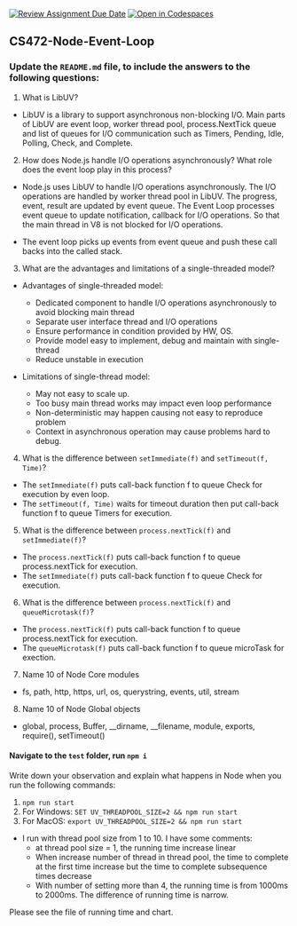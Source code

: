 [![Review Assignment Due Date](https://classroom.github.com/assets/deadline-readme-button-22041afd0340ce965d47ae6ef1cefeee28c7c493a6346c4f15d667ab976d596c.svg)](https://classroom.github.com/a/J1Ym9SxE)
[![Open in Codespaces](https://classroom.github.com/assets/launch-codespace-2972f46106e565e64193e422d61a12cf1da4916b45550586e14ef0a7c637dd04.svg)](https://classroom.github.com/open-in-codespaces?assignment_repo_id=17796698)
## CS472-Node-Event-Loop
### Update the `README.md` file, to include the answers to the following questions:
1. What is LibUV?
- LibUV is a library to support asynchronous non-blocking I/O. Main parts of LibUV are event loop, worker thread pool, process.NextTick queue and list of queues for I/O communication such as Timers, Pending, Idle, Polling, Check, and Complete.

2. How does Node.js handle I/O operations asynchronously? What role does the event loop play in this process?
- Node.js uses LibUV to handle I/O operations asynchronously. The I/O operations are handled by worker thread pool in LibUV.
The progress, event, result are updated by event queue. The Event Loop processes event queue to update notification, callback
for I/O operations. So that the main thread in V8 is not blocked for I/O operations.

- The event loop picks up events from event queue and push these call backs into the called stack.

3. What are the advantages and limitations of a single-threaded model?
- Advantages of single-threaded model:
  + Dedicated component to handle I/O operations asynchronously to avoid blocking main thread
  + Separate user interface thread and I/O operations
  + Ensure performance in condition provided by HW, OS.
  + Provide model easy to implement, debug and maintain with single-thread
  + Reduce unstable in execution

- Limitations of single-thread model:
  + May not easy to scale up.
  + Too busy main thread works may impact even loop performance
  + Non-deterministic may happen causing not easy to reproduce problem
  + Context in asynchronous operation may cause problems hard to debug.


4. What is the difference between `setImmediate(f)` and `setTimeout(f, Time)`? 
- The `setImmediate(f)` puts call-back function f to queue Check for execution by even loop.
- The `setTimeout(f, Time)` waits for timeout duration then put call-back function f to queue Timers for execution.

5. What is the difference between `process.nextTick(f)` and `setImmediate(f)`?
- The `process.nextTick(f)` puts call-back function f to queue process.nextTick for execution.
- The `setImmediate(f)` puts call-back function f to queue Check for execution.

6. What is the difference between `process.nextTick(f)` and `queueMicrotask(f)`?
- The `process.nextTick(f)` puts call-back function f to queue process.nextTick for execution.
- The `queueMicrotask(f)` puts call-back function f to queue microTask for exection.

7. Name 10 of Node Core modules
- fs, path, http, https, url, os, querystring, events, util, stream 
8. Name 10 of Node Global objects
- global, process, Buffer, __dirname, __filename, module, exports, require(), setTimeout()

#### Navigate to the `test` folder, run `npm i`
Write down your observation and explain what happens in Node when you run the following commands:
   1. `npm run start`  
   2. For Windows: `SET UV_THREADPOOL_SIZE=2 && npm run start`
   3. For MacOS: `export UV_THREADPOOL_SIZE=2 && npm run start`

- I run with thread pool size from 1 to 10. I have some comments:
  + at thread pool size = 1, the running time increase linear
  + When increase number of thread in thread pool, the time to complete at the first time increase but the time to complete subsequence times decrease
  + With number of setting more than 4, the running time is from 1000ms to 2000ms. The difference of running time is narrow.

Please see the file of running time and chart.  
